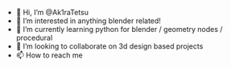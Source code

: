 - 👋 Hi, I’m @Ak1raTetsu
- 👀 I’m interested in anything blender related!
- 🌱 I’m currently learning python for blender / geometry nodes / procedural
- 💞️ I’m looking to collaborate on 3d design based projects
- 📫 How to reach me 

<!---
Ak1raTetsu/Ak1raTetsu is a ✨ special ✨ repository because its `README.md` (this file) appears on your GitHub profile.
You can click the Preview link to take a look at your changes.
--->
